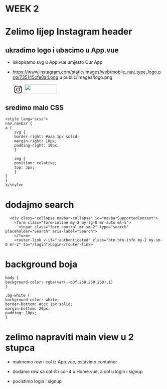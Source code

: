 # WEEK 2

# Zelimo lijep Instagram header

## ukradimo logo i ubacimo u App.vue
- iskopiramo svg u App.vue umjesto Our App
- https://www.instagram.com/static/images/web/mobile_nav_type_logo.png/735145cfe0a4.png u public/images/logo.png

	<svg aria-label="Instagram" class="_8-yf5 " fill="#262626" height="24" viewBox="0 0 48 48" width="34"><path d="M13.86.13A17 17 0 008 1.26 11 11 0 003.8 4 12.22 12.22 0 001 8.28 18 18 0 00-.11 14.1c-.13 2.55-.13 3.38-.13 9.9s0 7.32.13 9.9A18 18 0 001 39.72 11.43 11.43 0 003.8 44 12.17 12.17 0 008 46.74a17.75 17.75 0 005.82 1.13c2.55.13 3.38.13 9.9.13s7.32 0 9.9-.13a17.82 17.82 0 005.83-1.13A11.4 11.4 0 0043.72 44a11.94 11.94 0 002.78-4.24 17.7 17.7 0 001.13-5.82c.13-2.55.13-3.38.13-9.9s0-7.32-.13-9.9a17 17 0 00-1.13-5.86A11.31 11.31 0 0043.72 4a12.13 12.13 0 00-4.23-2.78A17.82 17.82 0 0033.66.13C31.11 0 30.28 0 23.76 0s-7.31 0-9.9.13m.2 43.37a13.17 13.17 0 01-4.47-.83 7.25 7.25 0 01-2.74-1.79 7.25 7.25 0 01-1.79-2.74 13.23 13.23 0 01-.83-4.47c-.1-2.52-.13-3.28-.13-9.7s0-7.15.13-9.7a12.78 12.78 0 01.83-4.44 7.37 7.37 0 011.79-2.75A7.35 7.35 0 019.59 5.3a13.17 13.17 0 014.47-.83c2.52-.1 3.28-.13 9.7-.13s7.15 0 9.7.13a12.78 12.78 0 014.44.83 7.82 7.82 0 014.53 4.53 13.12 13.12 0 01.83 4.44c.13 2.51.13 3.27.13 9.7s0 7.15-.13 9.7a13.23 13.23 0 01-.83 4.47 7.9 7.9 0 01-4.53 4.53 13 13 0 01-4.44.83c-2.51.1-3.28.13-9.7.13s-7.15 0-9.7-.13m19.63-32.34a2.88 2.88 0 102.88-2.88 2.89 2.89 0 00-2.88 2.88M11.45 24a12.32 12.32 0 1012.31-12.35A12.33 12.33 0 0011.45 24m4.33 0a8 8 0 118 8 8 8 0 01-8-8"></path></svg>
	<img src="/images/logo.png" width="103" height="29" >

## sredimo malo CSS
	<style lang="scss">
	nav.navbar {
	a {
		svg {
		border-right: #aaa 1px solid;
		margin-right: 10px;
		padding-right: 10px;
		}

		img {
		position: relative;
		top: 3px;
		}
	}
	}
	</style>

# dodajmo search
      <div class="collapse navbar-collapse" id="navbarSupportedContent">
        <form class="form-inline my-2 my-lg-0 mr-auto ml-5">
          <input class="form-control mr-sm-2" type="search" placeholder="Search" aria-label="Search">
        </form>
        <router-link v-if="!authenticated" class="btn btn-info my-2 my-sm-0 mr-2" to="/login">Login</router-link>

# background boja
	body {
	background-color: rgba(var(--b3f,250,250,250),1)
	}

	.bg-white {
	background-color: white;
	border-bottom: #ccc 1px solid;
	margin-bottom: 20px;
	padding: 10px;
	}

# zelimo napraviti main view u 2 stupca
- maknemo row i col iz App.vue, ostavimo container
- dodamo row sa col-8 i col-4 u Home.vue, a col u login i signup
- pocistimo login i signup
	<template>
	<div>
	<div class="row">
		<div class="col">
		<h1 class="text-center mb-5">This is a login page</h1>
		</div>
	</div>
	<div class="row">
		<div class="col"></div>
		<div class="col">
		</div>
		<div class="col">

- Napisat cemo samo sidebar tekst za sada

# stavimo jedan card
- iskopiramo sa headerom i footerom umjesto jumbotrona

	<div class="card text-center">
	<div class="card-header text-left">
		Featured
	</div>
	<div class="card-body">
		<h5 class="card-title">Special title treatment</h5>
		<p class="card-text">With supporting text below as a natural lead-in to additional content.</p>
		<a href="#" class="btn btn-primary">Go somewhere</a>
	</div>
	<div class="card-footer text-left">
		2 days ago
	</div>
	</div>

- skinemo par slika sa https://unsplash.com/

	<div class="card-body">
		<img class="card-img-top" src="/images/unsplash.jpg" alt="Maznusmo s unsplasha i bilo bi lijepo da napisemo cija je slika">
	</div>

	<style lang="scss">

	.card-body {
		padding: 0px;
	}

	</style>

# izvucemo card u komponentu
- napravimo components/InstagramCard.vue i iskopiramo div.card
- Zamijenimo poziv HelloWorld komponente sa InstagramCard u Home.vue

	<template>
	<div class="row">
		<div class="col-8">

		<InstagramCard/>

		</div>
		<div class="col-4">
		Mi smo sidebar
		</div>
	</div>
	</template>

	<script>
	import InstagramCard from '@/components/InstagramCard.vue'

	export default {
	name: 'home',
	components: {
		InstagramCard
	}
	}
	</script>

- iskopiramo par puta <InstagramCard/>


#######################################################

# vue create instaclone
- Manually
-- Babel
-- Router
-- CSS preprocessor
-- no linter
-- history mode
-- node-sass

# Start the app
yarn serve

# Change the about screen as login
App.vue: About -> Login
router/index.js: about -> login
views: About.vue -> Login.vue

# Install Twitter Bootstrap
https://getbootstrap.com/docs/4.3/getting-started/download/

## public/index.html
    <script src="https://code.jquery.com/jquery-3.3.1.slim.min.js" integrity="sha384-q8i/X+965DzO0rT7abK41JStQIAqVgRVzpbzo5smXKp4YfRvH+8abtTE1Pi6jizo" crossorigin="anonymous"></script>
    <script src="https://cdnjs.cloudflare.com/ajax/libs/popper.js/1.14.7/umd/popper.min.js" integrity="sha384-UO2eT0CpHqdSJQ6hJty5KVphtPhzWj9WO1clHTMGa3JDZwrnQq4sF86dIHNDz0W1" crossorigin="anonymous"></script>
    <link rel="stylesheet" href="https://stackpath.bootstrapcdn.com/bootstrap/4.3.1/css/bootstrap.min.css" integrity="sha384-ggOyR0iXCbMQv3Xipma34MD+dH/1fQ784/j6cY/iJTQUOhcWr7x9JvoRxT2MZw1T" crossorigin="anonymous">
    <script src="https://stackpath.bootstrapcdn.com/bootstrap/4.3.1/js/bootstrap.min.js" integrity="sha384-JjSmVgyd0p3pXB1rRibZUAYoIIy6OrQ6VrjIEaFf/nJGzIxFDsf4x0xIM+B07jRM" crossorigin="anonymous"></script>

# Login.vue
	<form>
	  <div class="form-group">
	    <label for="exampleInputEmail1">Email address</label>
	    <input type="email" class="form-control" id="exampleInputEmail1" aria-describedby="emailHelp" placeholder="Enter email">
	    <small id="emailHelp" class="form-text text-muted">We'll never share your email with anyone else.</small>
	  </div>
	  <div class="form-group">
	    <label for="exampleInputPassword1">Password</label>
	    <input type="password" class="form-control" id="exampleInputPassword1" placeholder="Password">
	  </div>
	  <div class="form-group form-check">
	    <input type="checkbox" class="form-check-input" id="exampleCheck1">
	    <label class="form-check-label" for="exampleCheck1">Check me out</label>
	  </div>
	  <button type="submit" class="btn btn-primary">Submit</button>
	</form>

# Bootstrap grid u Login.vue (pa stavi form u sredinu)

	<div class="container">
	  <div class="row">
	    <div class="col-sm">
	      One of three columns
	    </div>
	    <div class="col-sm">
	      One of three columns
	    </div>
	    <div class="col-sm">
	      One of three columns
	    </div>
	  </div>
	</div>

# Kopiraj Login.vue u Signup.vue

	<template>
	  <div>
	    <h1>This is a signup page</h1>
	    <div class="container">
	      <div class="row mt-5">
	        <div class="col-sm">
	        </div>
	        <div class="col-sm">
	          <form>
	            <div class="form-group">
	              <label for="emailField">Email address</label>
	              <input type="email" class="form-control" id="emailField" aria-describedby="emailHelp" placeholder="Enter email">
	              <small id="emailHelp" class="form-text text-muted">We'll never share your email with anyone else.</small>
	            </div>
	            <div class="form-group">
	              <label for="passwordField">Password</label>
	              <input type="password" class="form-control" id="passwordField" placeholder="Password">
	            </div>
	            <div class="form-group">
	              <label for="confirmPasswordField">Confirm Password</label>
	              <input type="password" class="form-control" id="confirmPasswordField" placeholder="Password">
	            </div>
	            <button type="submit" class="btn btn-primary mt-5">Submit</button>
	          </form>
	        </div>
	        <div class="col-sm">
	        </div>
	      </div>
	    </div>
	  </div>
	</template>

# Dodaj signup link u router/index.js i App.vue

# Stavi container/row/col u index.html

# Dodaj site-wide navbar u App.vue

	<nav class="navbar navbar-expand-lg navbar-light bg-light">
	  <a class="navbar-brand" href="#">Navbar</a>
	  <button class="navbar-toggler" type="button" data-toggle="collapse" data-target="#navbarSupportedContent" aria-controls="navbarSupportedContent" aria-expanded="false" aria-label="Toggle navigation">
	    <span class="navbar-toggler-icon"></span>
	  </button>

	  <div class="collapse navbar-collapse" id="navbarSupportedContent">
	    <ul class="navbar-nav mr-auto">
	      <li class="nav-item active">
	        <a class="nav-link" href="#">Home <span class="sr-only">(current)</span></a>
	      </li>
	      <li class="nav-item">
	        <a class="nav-link" href="#">Link</a>
	      </li>
	      <li class="nav-item dropdown">
	        <a class="nav-link dropdown-toggle" href="#" id="navbarDropdown" role="button" data-toggle="dropdown" aria-haspopup="true" aria-expanded="false">
	          Dropdown
	        </a>
	        <div class="dropdown-menu" aria-labelledby="navbarDropdown">
	          <a class="dropdown-item" href="#">Action</a>
	          <a class="dropdown-item" href="#">Another action</a>
	          <div class="dropdown-divider"></div>
	          <a class="dropdown-item" href="#">Something else here</a>
	        </div>
	      </li>
	      <li class="nav-item">
	        <a class="nav-link disabled" href="#" tabindex="-1" aria-disabled="true">Disabled</a>
	      </li>
	    </ul>
	    <form class="form-inline my-2 my-lg-0">
	      <input class="form-control mr-sm-2" type="search" placeholder="Search" aria-label="Search">
	      <button class="btn btn-outline-success my-2 my-sm-0" type="submit">Search</button>
	    </form>
	  </div>
	</nav>

# Zamijeni Home target sa # u /
Primijeti da nam se refresha stranica!

# Zamijeni search sa login/signup
    <button class="btn btn-info my-2 my-sm-0 mr-2" type="submit">Login</button>
    <button class="btn btn-outline my-2 my-sm-0" type="submit">Signup</button>

# Dodaj footer u App.vue

# Kopiraj iz originalnih router linkova u navbar

# Idemo dodati state u App.vue
	<script>
	export default {
	  data () {
	    return {
	      authenticated: false,
	      userEmail: 'fake@email.com',
	      userName: 'Neki user'
	    }
	  }
	}
	</script>

# Izmijeni login button
    <router-link v-if="!authenticated" class="btn btn-info my-2 my-sm-0 mr-2" to="/login">Login</router-link>

# Izmijeni authenticated field u true i vidi kako nestane button, pa vrati na false da se pojavi.

# Idemo napraviti fake login, hocemo da na Login stranici button ulogira usera.
# Klik na Submit nam refresha stranicu, sto ne zelimo. Sad cemo mi handlati submit sami.

	<form @submit="onSubmit">

	<script>
	export default {
	  methods: {
	    onSubmit () {
	      console.log("Submittasmo")
	    }
	  }
	}
	</script>

# I dalje refresha stranicu, ovo ce to srediti:

	<form @submit.prevent="onSubmit">

# Nemamo kako doci s Login stranice do podataka o useru. Izvuci cemo nas state u poseban file i dijeliti ga gdje treba (store.js).

	export default {
	    authenticated: false,
	    userEmail: 'fake@email.com',
	    userName: 'Neki user'
	}

# I sad cemo u App.vue vratiti store umjesto in-place objekta:

	<script>
	import store from '@/store.js'

	export default {
	  data () {
	    return store;
	  }
	}
	</script>

# I mozemo u Login.vue promijeniti da pristupamo istim podacima:

<script>
import store from '@/store.js'

	export default {
	  methods: {
	    onSubmit () {
	      store.authenticated = true
	    }
	  }
	}
	</script>

# Ajmo dodati Logout u App.vue navbar:

    <a @click="logout" v-if="authenticated" class="btn btn-info my-2 my-sm-0 mr-2" href="#">Logout</a>

# Moramo dodati i handler funkciju:

	<script>
	import store from '@/store.js'

	export default {
	  data () {
	    return store;
	  },

	  methods: {
	    logout() {
	      store.authenticated = false
	    }
	  }
	}
	</script>

# Napisat cemo i ime logiranog korisnika u Vue.js:

    <span v-if="authenticated">
      {{ userName }}
      <a @click="logout" class="btn btn-info my-2 my-sm-0 mr-2" href="#">Logout</a>
    </span>
